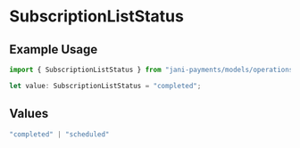 # SubscriptionListStatus

## Example Usage

```typescript
import { SubscriptionListStatus } from "jani-payments/models/operations";

let value: SubscriptionListStatus = "completed";
```

## Values

```typescript
"completed" | "scheduled"
```